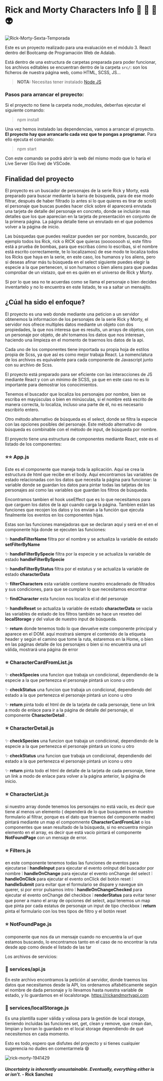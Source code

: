 # Rick and Morty Characters Info   :space_invader:  :rocket:  :rainbow:  :alien:

![Rick-Morty-Sexta-Temporada](https://user-images.githubusercontent.com/112553001/207452667-e69eeb74-3d1c-475e-b676-9bf14387baf4.jpg)

Este es un proyecto realizado para una evaluación en el módulo 3. React dentro del Bootcamp de Programación Web de Adalab.

Está dentro de una estructura de carpetas preparada para poder funcionar, los archivos editables se encuentran dentro de la carpeta `src/`: son los ficheros de nuestra página web, como HTML, SCSS, JS...

> **NOTA:** Necesitas tener instalado [Node JS](https://nodejs.org/)

### Pasos para arrancar el proyecto:

Si el proyecto no tiene la carpeta node_modules, deberñas ejecutar el siguiente comando:

> npm install

Una vez hemos instalado las dependencias, vamos a arrancar el proyecto. **El proyecto hay que arrancarlo cada vez que te pongas a programar.** Para ello ejecuta el comando:

> npm start

Con este comando se podrá abrir la web del mismo modo que lo haría el Live Server (Go live) de VSCode.

## Finalidad del proyecto

El proyecto es un buscador de personajes de la serie Rick y Morty, está preparado para buscar mediante la barra de búsqueda, para de ese modo filtrar, después de haber filtrado (o antes si lo que quieres es tirar de scroll) el personaje que buscas puedes hacer click sobre él aparecerá enrutada una tarjeta de detalle del personaje en concreto, donde se incluirán mas detalles que los que aparecían en la tarjeta de presentación en conjunto de la primera página. La página detalle tiene un enrutado en el que podemos volver a la página de inicio.

Las búsquedas que puedes realizar pueden ser por nombre, buscando, por ejemplo todos los Rick, rick o RICK que quieras (ooooooooh si, este filtro está a prueba de bombas, para que escribas cómo lo escribas, si el nombre está escrito correctamente, te lo localizamos) de ese modo te localiza todos los Ricks que haya en la serie, en este caso, los humanos y los aliens, pero si deseas afinar más tu búsqueda en el select siguiente puedes elegir la especie a la que pertenecen, si son humanos o bien aliens para que puedas comprobar de un vistazo, qué en es quién en el universo de Rick y Morty.

Si por lo que sea no te acuerdas como se llama el personaje o bien decides inventartelo y no lo encuentra en este listado, te va a saltar un mensajito.

## ¿Cúal ha sido el enfoque?

El proyecto es una web donde mediante una peticion a un servidor obtenemos la informacion de los personajes de la serie Rick y Morty, el servidor nos ofrece multiples datos mediante un objeto con dos propiedades, la que nos interesa que es results, un arrays de objetos, con un personaje por objeto, de ahí tomamos los datos que nos interesan, haciendo una limpieza en el momento de traernos los datos de la api.

Cada uno de los componentes tiene importada su propia hoja de estilos propia de Scss, ya que así es como mejor trabaja React. La nomenclatura de los archivos es equivalente para cada componente de Javascript junto con su archivo de Scss.

El proyecto está preparado para ser eficiente con las interacciones de JS mediante React y con un mínimo de SCSS, ya que en este caso no es lo importante para demostrar los conocimientos.

Tenemos el buscador que localiza los personajes por nombre, bien se escriba en mayúsculas o bien en minúsculas, si el nombre está escrito de manera correcta, lo localiza, incluso una parte de él, no es necesario escribirlo entero.

Otro método alternativo de búsqueda es el select, donde se filtra la especie con las opciones posibles del personaje. Este método alternativo de búsqueda es combinable con el método de input, de búsqueda por nombre.

El proyecto tiene una estructura de componentes mediante React, este es el listado de los componentes:

### :star::star: **App.js**
 
  Este es el componente que maneja toda la aplicación. Aquí se crea la estructura de html que recibe en el body. Aquí encontramos las variables de estado relacionadas con los datos que necesita la página para funcionar: la variable donde se guardan los datos para pintar todas las tatjetas de los personajes así como las variables que guardan los filtros de búsqueda.

  Encontramos tambien el hook useEffect que es lo que necesitamos para que carguen los datos de la api cuando carga la página.
  Tambíen están las funciones que recojen los datos y los envian a la función que ejecuta finalmente los eventos en los componentes hijas.

  Estas son las funciones manejadoras que se declaran aquí y será en el en el componente hija donde se ejecuten las funciones:

  :sparkles: <strong>handleFilterName </strong> filtra por el nombre y se actualiza la variable de estado <strong>setFilterByName</strong>

  :sparkles: <strong>handleFilterBySpecie</strong> filtra por la especie y se actualiza la variable de estado <strong>handleFilterBySpecie</strong>

  :sparkles: <strong>handleFilterByStatus </strong> filtra por el estatus y se actualiza la variable de estado <strong>characterData</strong>

  :sparkles: <strong>filterCharacters</strong> esta variable contiene nuestro encadenado de filtrados y sus condiciones, para que se cumplan lo que necesitamos encontrar

  :sparkles: <strong>findCharacter</strong> esta funcion nos localiza el id del personaje

  :sparkles: <strong>handleReset</strong> se actualiza la variable de estado <strong>characterData</strong> se vacía las variables de estado de los filtros también se hace un reseteo del <strong>localStorage</strong> y del value de nuestro input de búsqueda.

  :sparkles: <strong>return</strong> donde tenemos todo lo que devuelve este componente principal y aparece en el DOM. aquí mostrará siempre el contenido de la etiqueta header y según el camino que tome la ruta, estaremos en la Home, o bien en las páginas detalle de los personajes o bien si no encuentra una url válida, mostrará una página de error

### :star: **CharacterCardFromList.js**

  :sparkles: <strong>checkSpecies</strong> una funcion que trabaja un condicional, dependiendo de la especie a la que pertenezca el personaje pintará un icono u otro

  :sparkles: <strong>checkStatus</strong> una funcion que trabaja un condicional, dependiendo del estado a la que pertenezca el personaje pintará un icono u otro

  :sparkles: <strong>return</strong> pinta todo el html de de la tarjeta de cada personaje, tiene un link a modo de enlace para ir a la página de detalle del personaje, el componente <strong>CharacterDetail</strong> .

### :star: **CharacterDetail.js**

  :sparkles: <strong>checkSpecies</strong> una funcion que trabaja un condicional, dependiendo de la especie a la que pertenezca el personaje pintará un icono u otro

  :sparkles: <strong>checkStatus</strong> una funcion que trabaja un condicional, dependiendo del estado a la que pertenezca el personaje pintará un icono u otro

  :sparkles: <strong>return</strong> pinta todo el html de detalle de la tarjeta de cada personaje, tiene un link a modo de enlace para volver a la página anterior, la página de inicio.

### :star: **CharacterList.js**
 
  si nuestro array donde tenemos los personajes no está vacío, es decir que tiene al menos un elemento ( dependerá de lo que busquemos en nuestro formulario al filtrar, porque es el dato que traemos del componente madre) pintará mediante un map el compomnente <strong>CharacterCardFromList</strong> o los componentes que sean resultado de la búsqueda, si no encuentra ningún elemento en el array, es decir que está vacío pintará el componente <strong>NotFoundPage</strong> con un mensaje de error.

### :star: **Filters.js**
 
  en este componente tenemos todas las funciones de eventos para ejecutarse
  :grey_exclamation: <strong>handleInput</strong> para ejecutar el evento onInput del buscador por nombre
  :grey_exclamation: <strong>handleOnChange</strong> para ejecutar el evento onChange del select
  :grey_exclamation: <strong>handleOnClick</strong> para ejecutar el evento onClick del botón reset
  :grey_exclamation: <strong>handleSubmit</strong> para evitar que el formulario se dispare y navegue sin querer, si por error pulsamos intro
  :grey_exclamation: <strong>handleOnChangeChecked</strong> para ejecutar el evento onChange del checkbox
  :grey_exclamation: <strong>renderStatus</strong> para evitar tener que poner a mano el array de opciones del select, aquí tenemos un map que pinta por cada estatus de personaje un input de tipo checkbox
  :grey_exclamation: <strong>return</strong> pinta el formulario con los tres tipos de filtro y el botón reset
  
### :star: **NotFoundPage.js**
 
  componente que nos da un mensaje cuando no encuentra la url que estamos buscando, lo encontramos tanto en el caso de no encontrar la ruta desde app como desde el listado de las tar

Los archivos de servicios:

### :thought_balloon: **services/api.js**
 
  En este archivo encontramos la petición al servidor, donde traemos los datos que necesitamos desde la API, los ordenamos alfabéticamente según el nombre de dada personaje y lo llevamos hasta nuestra variable de estado, y lo guardamos en el localstorage. https://rickandmortyapi.com

### :thought_balloon: **services/localStorage.js**
 
  Es una plantilla super válida y valiosa para la gestión de local storage, tieniendo incluidas las funciones set, get, clean y remove, que crean dan, limpian y borran lo guardado en el local storage dependiendo de qué necesitemos en cada momento.

Esto es todo, espero que disfutes del proyecto y si tienes cualquier sugerencia no dudes en comentarmela :smile:

![rick-morty-1941429](https://user-images.githubusercontent.com/112553001/207454118-bd42eec2-3104-4b51-a935-533861173d2c.jpg)

#### ___Uncertainty is inherently unsustainable. Eventually, everything either is or isn’t.___ -  Rick Sanchez
